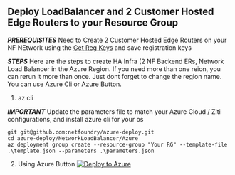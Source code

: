 
## Deploy LoadBalancer and 2 Customer Hosted Edge Routers to your Resource Group

***PREREQUISITES***
    Need to Create 2 Customer Hosted Edge Routers on your NF NEtwork using the [Get Reg Keys](https://nfconsole.io/login) and save registration keys

***STEPS***
    Here are the steps to create HA Infra (2 NF Backend ERs, Network Load Balancer in the Azure Region. If you need more than one reion, you can rerun it more than once. Just dont forget to change the region name. You can use Azure Cli or Azure Button.

1. az cli

***IMPORTANT***
    Update the parameters file to match your Azure Cloud / Ziti configurations, and install azure cli for your os

```
git git@github.com:netfoundry/azure-deploy.git
cd azure-deploy/NetworkLoadBalancer/Azure
az deployment group create --resource-group "Your RG" --template-file .\template.json --parameters .\parameters.json
```
2. Using Azure Button
[![Deploy to Azure](https://azurecomcdn.azureedge.net/mediahandler/acomblog/media/Default/blog/deploybutton.png)](https://portal.azure.com/#create/Microsoft.Template/uri/https%3A%2F%2Fraw.githubusercontent.com%2FNetFoundry%2Fazure-deploy%2Ffeature%2FCLOUDDEV-976%2FNetworkLoadBalancer%2FAzure%2Ftemplate.json)